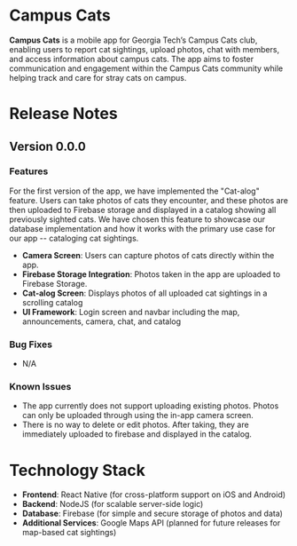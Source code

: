 # Campus Cats

**Campus Cats** is a mobile app for Georgia Tech’s Campus Cats club, enabling users to report cat sightings, upload photos, chat with members, and access information about campus cats. The app aims to foster communication and engagement within the Campus Cats community while helping track and care for stray cats on campus.

# Release Notes

## Version 0.0.0

### Features
For the first version of the app, we have implemented the "Cat-alog" feature. Users can take photos of cats they encounter, and these photos are then uploaded to Firebase storage and displayed in a catalog showing all previously sighted cats. We have chosen this feature to showcase our database implementation and how it works with the primary use case for our app -- cataloging cat sightings.

- **Camera Screen**: Users can capture photos of cats directly within the app.
- **Firebase Storage Integration**: Photos taken in the app are uploaded to Firebase Storage.
- **Cat-alog Screen**: Displays photos of all uploaded cat sightings in a scrolling catalog
- **UI Framework**: Login screen and navbar including the map, announcements, camera, chat, and catalog

### Bug Fixes
- N/A

### Known Issues
- The app currently does not support uploading existing photos. Photos can only be uploaded through using the in-app camera screen.
- There is no way to delete or edit photos. After taking, they are immediately uploaded to firebase and displayed in the catalog.

# Technology Stack

- **Frontend**: React Native (for cross-platform support on iOS and Android)
- **Backend**: NodeJS (for scalable server-side logic)
- **Database**: Firebase (for simple and secure storage of photos and data)
- **Additional Services**: Google Maps API (planned for future releases for map-based cat sightings)
